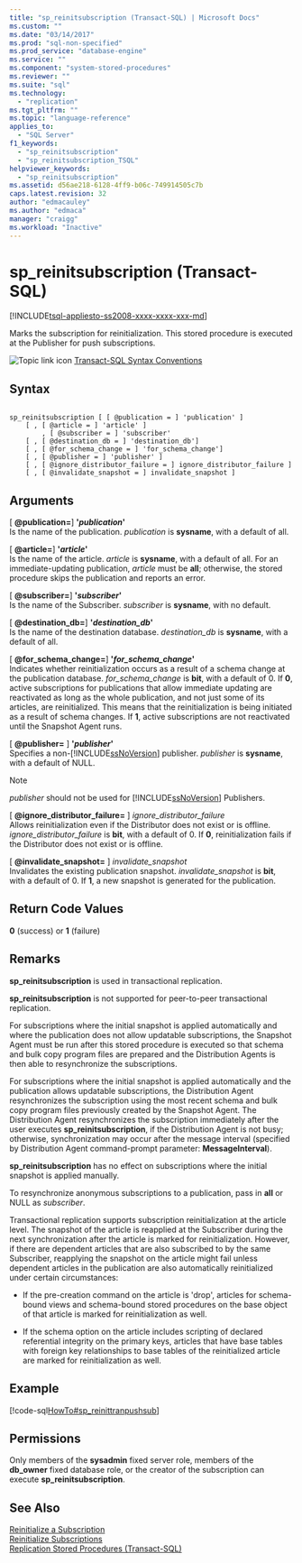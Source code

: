 ```yaml
---
title: "sp_reinitsubscription (Transact-SQL) | Microsoft Docs"
ms.custom: ""
ms.date: "03/14/2017"
ms.prod: "sql-non-specified"
ms.prod_service: "database-engine"
ms.service: ""
ms.component: "system-stored-procedures"
ms.reviewer: ""
ms.suite: "sql"
ms.technology: 
  - "replication"
ms.tgt_pltfrm: ""
ms.topic: "language-reference"
applies_to: 
  - "SQL Server"
f1_keywords: 
  - "sp_reinitsubscription"
  - "sp_reinitsubscription_TSQL"
helpviewer_keywords: 
  - "sp_reinitsubscription"
ms.assetid: d56ae218-6128-4ff9-b06c-749914505c7b
caps.latest.revision: 32
author: "edmacauley"
ms.author: "edmaca"
manager: "craigg"
ms.workload: "Inactive"
---
```

# sp_reinitsubscription (Transact-SQL)
[!INCLUDE[tsql-appliesto-ss2008-xxxx-xxxx-xxx-md](../../includes/tsql-appliesto-ss2008-xxxx-xxxx-xxx-md.md)]

  Marks the subscription for reinitialization. This stored procedure is executed at the Publisher for push subscriptions.  
  
 ![Topic link icon](../../database-engine/configure-windows/media/topic-link.gif "Topic link icon") [Transact-SQL Syntax Conventions](../../t-sql/language-elements/transact-sql-syntax-conventions-transact-sql.md)  
  
## Syntax  
  
```  
  
sp_reinitsubscription [ [ @publication = ] 'publication' ]  
    [ , [ @article = ] 'article' ]  
        , [ @subscriber = ] 'subscriber'  
    [ , [ @destination_db = ] 'destination_db']  
    [ , [ @for_schema_change = ] 'for_schema_change']  
    [ , [ @publisher = ] 'publisher' ]  
    [ , [ @ignore_distributor_failure = ] ignore_distributor_failure ]   
    [ , [ @invalidate_snapshot = ] invalidate_snapshot ]  
```  
  
## Arguments  
 [ **@publication=**] **'***publication***'**  
 Is the name of the publication. *publication* is **sysname**, with a default of all.  
  
 [ **@article=**]  **'***article***'**  
 Is the name of the article. *article* is **sysname**, with a default of all. For an immediate-updating publication, *article* must be **all**; otherwise, the stored procedure skips the publication and reports an error.  
  
 [ **@subscriber=**]  **'***subscriber***'**  
 Is the name of the Subscriber. *subscriber* is **sysname**, with no default.  
  
 [ **@destination_db=**]  **'***destination_db***'**  
 Is the name of the destination database. *destination_db* is **sysname**, with a default of all.  
  
 [ **@for_schema_change=**]  **'***for_schema_change***'**  
 Indicates whether reinitialization occurs as a result of a schema change at the publication database. *for_schema_change* is **bit**, with a default of 0. If **0**, active subscriptions for publications that allow immediate updating are reactivated as long as the whole publication, and not just some of its articles, are reinitialized. This means that the reinitialization is being initiated as a result of schema changes. If **1**, active subscriptions are not reactivated until the Snapshot Agent runs.  
  
 [ **@publisher=** ] **'***publisher***'**  
 Specifies a non-[!INCLUDE[ssNoVersion](../../includes/ssnoversion-md.md)] publisher. *publisher* is **sysname**, with a default of NULL.  
  
> [!NOTE]  
>  *publisher* should not be used for [!INCLUDE[ssNoVersion](../../includes/ssnoversion-md.md)] Publishers.  
  
 [ **@ignore_distributor_failure=** ] *ignore_distributor_failure*  
 Allows reinitialization even if the Distributor does not exist or is offline. *ignore_distributor_failure* is **bit**, with a default of 0. If **0**, reinitialization fails if the Distributor does not exist or is offline.  
  
 [ **@invalidate_snapshot=** ] *invalidate_snapshot*  
 Invalidates the existing publication snapshot. *invalidate_snapshot* is **bit**, with a default of 0. If **1**, a new snapshot is generated for the publication.  
  
## Return Code Values  
 **0** (success) or **1** (failure)  
  
## Remarks  
 **sp_reinitsubscription** is used in transactional replication.  
  
 **sp_reinitsubscription** is not supported for peer-to-peer transactional replication.  
  
 For subscriptions where the initial snapshot is applied automatically and where the publication does not allow updatable subscriptions, the Snapshot Agent must be run after this stored procedure is executed so that schema and bulk copy program files are prepared and the Distribution Agents is then able to resynchronize the subscriptions.  
  
 For subscriptions where the initial snapshot is applied automatically and the publication allows updatable subscriptions, the Distribution Agent resynchronizes the subscription using the most recent schema and bulk copy program files previously created by the Snapshot Agent. The Distribution Agent resynchronizes the subscription immediately after the user executes **sp_reinitsubscription**, if the Distribution Agent is not busy; otherwise, synchronization may occur after the message interval (specified by Distribution Agent command-prompt parameter: **MessageInterval**).  
  
 **sp_reinitsubscription** has no effect on subscriptions where the initial snapshot is applied manually.  
  
 To resynchronize anonymous subscriptions to a publication, pass in **all** or NULL as *subscriber*.  
  
 Transactional replication supports subscription reinitialization at the article level. The snapshot of the article is reapplied at the Subscriber during the next synchronization after the article is marked for reinitialization. However, if there are dependent articles that are also subscribed to by the same Subscriber, reapplying the snapshot on the article might fail unless dependent articles in the publication are also automatically reinitialized under certain circumstances:  
  
-   If the pre-creation command on the article is 'drop', articles for schema-bound views and schema-bound stored procedures on the base object of that article is marked for reinitialization as well.  
  
-   If the schema option on the article includes scripting of declared referential integrity on the primary keys, articles that have base tables with foreign key relationships to base tables of the reinitialized article are marked for reinitialization as well.  
  
## Example  
 [!code-sql[HowTo#sp_reinittranpushsub](../../relational-databases/replication/codesnippet/tsql/sp-reinitsubscription-tr_1.sql)]  
  
## Permissions  
 Only members of the **sysadmin** fixed server role, members of the **db_owner** fixed database role, or the creator of the subscription can execute **sp_reinitsubscription**.  
  
## See Also  
 [Reinitialize a Subscription](../../relational-databases/replication/reinitialize-a-subscription.md)   
 [Reinitialize Subscriptions](../../relational-databases/replication/reinitialize-subscriptions.md)   
 [Replication Stored Procedures &#40;Transact-SQL&#41;](../../relational-databases/system-stored-procedures/replication-stored-procedures-transact-sql.md)  
  
  
